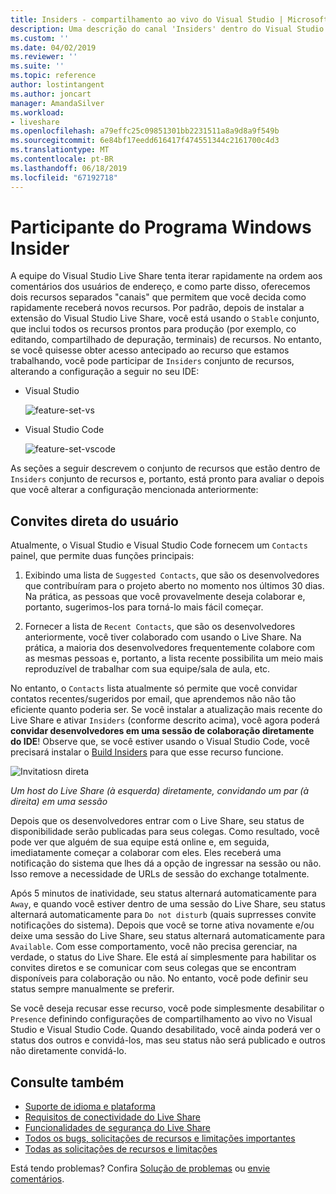 ```yaml
---
title: Insiders - compartilhamento ao vivo do Visual Studio | Microsoft Docs
description: Uma descrição do canal 'Insiders' dentro do Visual Studio Live Share.
ms.custom: ''
ms.date: 04/02/2019
ms.reviewer: ''
ms.suite: ''
ms.topic: reference
author: lostintangent
ms.author: joncart
manager: AmandaSilver
ms.workload:
- liveshare
ms.openlocfilehash: a79effc25c09851301bb2231511a8a9d8a9f549b
ms.sourcegitcommit: 6e84bf17eedd616417f474551344c2161700c4d3
ms.translationtype: MT
ms.contentlocale: pt-BR
ms.lasthandoff: 06/18/2019
ms.locfileid: "67192718"
---
```

<!--
Copyright © Microsoft Corporation
All rights reserved.
Creative Commons Attribution 4.0 License (International): https://creativecommons.org/licenses/by/4.0/legalcode
-->

# <a name="insiders"></a>Participante do Programa Windows Insider

A equipe do Visual Studio Live Share tenta iterar rapidamente na ordem aos comentários dos usuários de endereço, e como parte disso, oferecemos dois recursos separados "canais" que permitem que você decida como rapidamente receberá novos recursos. Por padrão, depois de instalar a extensão do Visual Studio Live Share, você está usando o `Stable` conjunto, que inclui todos os recursos prontos para produção (por exemplo, co editando, compartilhado de depuração, terminais) de recursos. No entanto, se você quisesse obter acesso antecipado ao recurso que estamos trabalhando, você pode participar de `Insiders` conjunto de recursos, alterando a configuração a seguir no seu IDE:

* Visual Studio

    ![feature-set-vs](../media/feature-set-vs.png)

* Visual Studio Code 

    ![feature-set-vscode](../media/feature-set-vscode.png)

As seções a seguir descrevem o conjunto de recursos que estão dentro de `Insiders` conjunto de recursos e, portanto, está pronto para avaliar o depois que você alterar a configuração mencionada anteriormente:

## <a name="direct-user-invitations"></a>Convites direta do usuário

Atualmente, o Visual Studio e Visual Studio Code fornecem um `Contacts` painel, que permite duas funções principais:

1. Exibindo uma lista de `Suggested Contacts`, que são os desenvolvedores que contribuíram para o projeto aberto no momento nos últimos 30 dias. Na prática, as pessoas que você provavelmente deseja colaborar e, portanto, sugerimos-los para torná-lo mais fácil começar.

2. Fornecer a lista de `Recent Contacts`, que são os desenvolvedores anteriormente, você tiver colaborado com usando o Live Share. Na prática, a maioria dos desenvolvedores frequentemente colabore com as mesmas pessoas e, portanto, a lista recente possibilita um meio mais reproduzível de trabalhar com sua equipe/sala de aula, etc.

No entanto, o `Contacts` lista atualmente só permite que você convidar contatos recentes/sugeridos por email, que aprendemos não não tão eficiente quanto poderia ser. Se você instalar a atualização mais recente do Live Share e ativar `Insiders` (conforme descrito acima), você agora poderá **convidar desenvolvedores em uma sessão de colaboração diretamente do IDE**! Observe que, se você estiver usando o Visual Studio Code, você precisará instalar o [Build Insiders](https://code.visualstudio.com/insiders/) para que esse recurso funcione.

![Invitatiosn direta](https://user-images.githubusercontent.com/116461/59691804-7ece0c00-9198-11e9-94fb-99ec89df91c9.gif)

<em>Um host do Live Share (à esquerda) diretamente, convidando um par (à direita) em uma sessão</em>

Depois que os desenvolvedores entrar com o Live Share, seu status de disponibilidade serão publicadas para seus colegas. Como resultado, você pode ver que alguém de sua equipe está online e, em seguida, imediatamente começar a colaborar com eles. Eles receberá uma notificação do sistema que lhes dá a opção de ingressar na sessão ou não. Isso remove a necessidade de URLs de sessão do exchange totalmente.

Após 5 minutos de inatividade, seu status alternará automaticamente para `Away`, e quando você estiver dentro de uma sessão do Live Share, seu status alternará automaticamente para `Do not disturb` (quais suprresses convite notificações do sistema). Depois que você se torne ativa novamente e/ou deixe uma sessão do Live Share, seu status alternará automaticamente para `Available`. Com esse comportamento, você não precisa gerenciar, na verdade, o status do Live Share. Ele está aí simplesmente para habilitar os convites diretos e se comunicar com seus colegas que se encontram disponíveis para colaboração ou não. No entanto, você pode definir seu status sempre manualmente se preferir.

Se você deseja recusar esse recurso, você pode simplesmente desabilitar o `Presence` definindo configurações de compartilhamento ao vivo no Visual Studio e Visual Studio Code. Quando desabilitado, você ainda poderá ver o status dos outros e convidá-los, mas seu status não será publicado e outros não diretamente convidá-lo.

## <a name="see-also"></a>Consulte também

- [Suporte de idioma e plataforma](platform-support.md)
- [Requisitos de conectividade do Live Share](connectivity.md)
- [Funcionalidades de segurança do Live Share](security.md)
- [Todos os bugs, solicitações de recursos e limitações importantes](https://aka.ms/vsls-issues)
- [Todas as solicitações de recursos e limitações](https://aka.ms/vsls-feature-requests)

Está tendo problemas? Confira [Solução de problemas](../troubleshooting.md) ou [envie comentários](../support.md).
